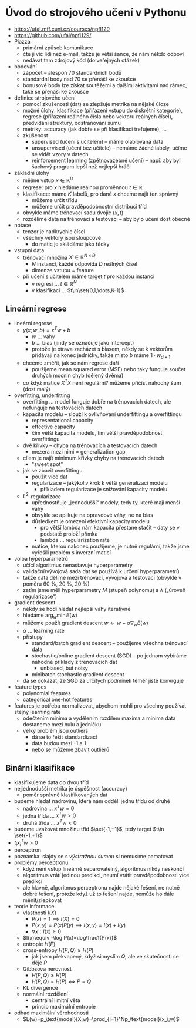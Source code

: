 # Úvod do strojového učení v Pythonu

- https://ufal.mff.cuni.cz/courses/npfl129
- https://github.com/ufal/npfl129/
- Piazza
	- primární způsob komunikace
	- čte ji víc lidí než e-mail, takže je větší šance, že nám někdo odpoví
	- nedávat tam zdrojový kód (do veřejných otázek)
- bodování
	- zápočet – alespoň 70 standardních bodů
	- standardní body nad 70 se přenáší ke zkoušce
	- bonusové body lze získat soutěžemi a dalšími aktivitami nad rámec, také se přenáší ke zkoušce
- definice strojového učení
	- pomocí zkušenosti (dat) se zlepšuje metrika na nějaké úloze
	- možné úlohy: klasifikace (přiřazení vstupu do diskrétní kategorie), regrese (přiřazení reálného čísla nebo vektoru reálných čísel), předvídání struktury, odstraňování šumu
	- metriky: accuracy (jak dobře se při klasifikaci trefujeme), …
	- zkušenost
		- supervised (učení s učitelem) – máme olablovaná data
		- unsupervised (učení bez učitele) – nemáme žádné labely, učíme se vidět vzory v datech
		- reinforcement learning (zpětnovazebné učení) – např. aby byl šachový program lepší než nejlepší hráči
- základní úlohy
	- mějme vstup $x\in\mathbb R^D$
	- regrese: pro $x$ hledáme reálnou proměnnou $t\in\mathbb R$
	- klasifikace: máme $K$ labelů, pro dané $x$ chceme najít ten správný
		- můžeme určit třídu
		- můžeme určit pravděpodobnostní distribuci tříd
	- obvykle máme trénovací sadu dvojic $(x,t)$
	- rozdělíme data na trénovací a testovací – aby bylo učení dost obecné
- notace
	- tenzor je nadkrychle čísel
	- všechny vektory jsou sloupcové
		- do matic je skládáme jako řádky
- vstupní data
	- trénovací množina $X\in\mathbb R^{N\times D}$
		- $N$ instancí, každé odpovídá $D$ reálných čísel
		- dimenze vstupu = feature
	- při učení s učitelem máme target $t$ pro každou instanci
		- v regresi … $t\in\mathbb R^N$
		- v klasifikaci … $t\in\set{0,1,\dots,K-1}$

## Lineární regrese

- lineární regrese
	- $y(x;w,b)=x^Tw+b$
		- $w$ … váhy
		- $b$ … bias (jindy se označuje jako intercept)
		- protože je otrava zacházet s biasem, někdy se k vektorům přidávají na konec jedničky, takže místo $b$ máme $1\cdot w_{d+1}$
	- chceme změřit, jak se nám regrese daří
		- použijeme mean squared error (MSE) nebo taky funguje součet druhých mocnin chyb (dělený dvěma)
	- co když matice $X^TX$ není regulární? můžeme přičíst náhodný šum (dost malý)
- overfitting, underfitting
	- overfitting … model funguje dobře na trénovacích datech, ale nefunguje na testovacích datech
	- kapacita modelu – slouží k ovlivňování underfittingu a overfittingu
		- representational capacity
		- effective capacity
		- čím větší kapacita modelu, tím větší pravděpodobnost overfittingu
	- dvě křivky – chyba na trénovacích a testovacích datech
		- mezera mezi nimi = generalization gap
	- cílem je najít minimum křivky chyby na trénovacích datech
		- "sweet spot"
	- jak se zbavit overfittingu
		- použít více dat
		- regularizace – jakýkoliv krok k větší generalizaci modelu
			- příkladem regularizace je snižování kapacity modelu
	- $L^2$-regularizace
		- upřednostňuje „jednodušší“ modely, tedy ty, které mají menší váhy
		- obvykle se aplikuje na opravdové váhy, ne na bias
		- důsledkem je omezení efektivní kapacity modelu
			- pro větší lambda nám kapacita přestane stačit – daty se v podstatě proloží přímka
			- lambda … regularization rate 
		- matice, kterou nakonec použijeme, je nutně regulární, takže jsme vyřešili problém s inverzní maticí
- volba hyperparametrů
	- učící algoritmus nenastavuje hyperparametry
	- validační/vývojová sada dat se používá k určení hyperparametrů
	- takže data dělíme mezi trénovací, vývojová a testovací (obvykle v poměru 60 %, 20 %, 20 %)
	- zatím jsme měli hyperparametry $M$ (stupeň polynomu) a $\lambda$ („úroveň regularizace“)
- gradient descent
	- někdy se hodí hledat nejlepší váhy iterativně
	- hledáme $\text{arg}_w\min E(w)$
	- můžeme použít gradient descent $w\leftarrow w-\alpha\nabla_wE(w)$
	- $\alpha$ … learning rate
	- přístupy
		- standard/batch gradient descent – použijeme všechna trénovací data
		- stochastic/online gradient descent (SGD) – po jednom vybíráme náhodné příklady z trénovacích dat
			- unbiased, but noisy
		- minibatch stochastic gradient descent
	- dá se dokázat, že SGD za určitých podmínek téměř jistě konvrguje
- feature types
	- polynomial features
	- categorical one-hot features
- features je potřeba normalizovat, abychom mohli pro všechny používat stejný learning rate
	- odečtením minima a vydělením rozdílem maxima a minima data dostaneme mezi nulu a jedničku
	- velký problém jsou outliers
		- dá se to řešit standardizací
		- data budou mezi -1 a 1
		- nebo se můžeme zbavit outlierů

## Binární klasifikace

- klasifikujeme data do dvou tříd
- nejjednodušší metrika je úspěšnost (accuracy)
	- poměr správně klasifikovaných dat
- budeme hledat nadrovinu, která nám oddělí jednu třídu od druhé
	- nadrovina … $x^Tw=0$
	- jedna třída … $x^Tw>0$
	- druhá třída … $x^Tw\lt 0$
- budeme uvažovat množinu tříd $\set{-1,+1}$, tedy target $t\in \set{-1,+1}$
- $t_ix_i^Tw\gt 0$
- perceptron
- poznámka: slajdy se s *výstražnou sumou* si nemusíme pamatovat
- problémy perceptronu
	- když není vstup lineárně separovatelný, algoritmus nikdy neskončí
	- algoritmus vrátí jedinou predikci, neumí vrátit pravděpodobnosti více predikcí
	- ale hlavně, algoritmus perceptronu najde nějaké řešení, ne nutně dobré řešení, protože když už to řešení najde, nemůže ho dále měnit/zlepšovat
- teorie informace
	- vlastnosti $I(X)$
		- $P(x)=1\implies I(X)=0$
		- $P(x,y)=P(x)P(y)\implies I(x,y)=I(x)+I(y)$
		- $\forall x:I(x)\geq 0$
	- $I(x)\equiv -\log P(x)=\log\frac1{P(x)}$
	- entropie $H(P)$
	- cross-entropy $H(P,Q)\geq H(P)$
		- jak jsem překvapený, když si myslím $Q$, ale ve skutečnosti se děje $P$
	- Gibbsova nerovnost
		- $H(P,Q)\geq H(P)$
		- $H(P,Q)=H(P)\iff P=Q$
	- KL divergence
	- normální rozdělení
		- centrální limitní věta
		- princip maximální entropie
- odhad maximální věrohodnosti
	- $L(w)=p_\text{model}(X;w)=\prod_{i=1}^Np_\text{model}(x_i;w)$
